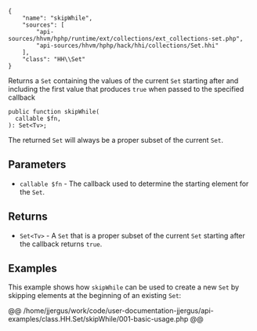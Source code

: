 ``` yamlmeta
{
    "name": "skipWhile",
    "sources": [
        "api-sources/hhvm/hphp/runtime/ext/collections/ext_collections-set.php",
        "api-sources/hhvm/hphp/hack/hhi/collections/Set.hhi"
    ],
    "class": "HH\\Set"
}
```




Returns a ` Set ` containing the values of the current `` Set `` starting after
and including the first value that produces ``` true ``` when passed to the
specified callback




``` Hack
public function skipWhile(
  callable $fn,
): Set<Tv>;
```




The returned ` Set ` will always be a proper subset of the current `` Set ``.




## Parameters




+ ` callable $fn ` - The callback used to determine the starting element for the
  `` Set ``.




## Returns




* ` Set<Tv> ` - A `` Set `` that is a proper subset of the current ``` Set ``` starting
  after the callback returns ```` true ````.




## Examples




This example shows how ` skipWhile ` can be used to create a new `` Set `` by skipping elements at the beginning of an existing ``` Set ```:







@@ /home/jjergus/work/code/user-documentation-jjergus/api-examples/class.HH.Set/skipWhile/001-basic-usage.php @@
<!-- HHAPIDOC -->
